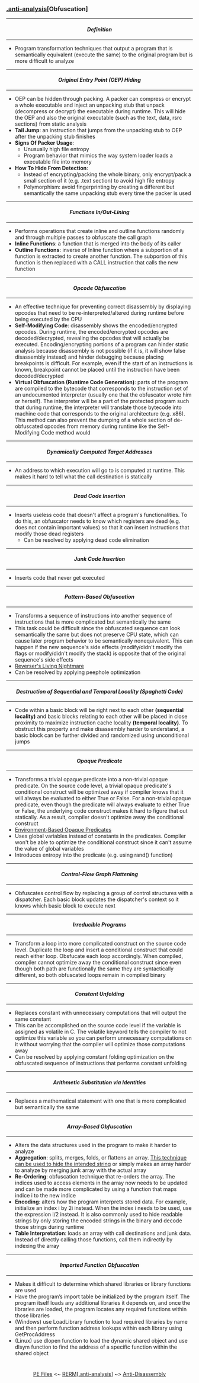 ### [.anti-analysis](anti-analysis.md)[__Obfuscation__]

---
#### *<p align='center'> Definition </p>*
---
* Program transformation techniques that output a program that is semantically equivalent (execute the same) to the original program but is more difficult to analyze

---
#### *<p align='center'> Original Entry Point (OEP) Hiding </p>*
---
* OEP can be hidden through packing. A packer can compress or encrypt a whole executable and inject an unpacking stub that unpack (decompress or decrypt) the executable during runtime. This will hide the OEP and also the original executable (such as the text, data, rsrc sections) from static analysis
* __Tail Jump__: an instruction that jumps from the unpacking stub to OEP after the unpacking stub finishes
* __Signs Of Packer Usage__: 
  * Unusually high file entropy 
  * Program behavior that mimics the way system loader loads a executable file into memory
* __How To Hide From Detection__: 
  * Instead of encrypting/packing the whole binary, only encrypt/pack a small section of it (e.g. .text section) to avoid high file entropy
  * Polymorphism: avoid fingerprinting by creating a different but semantically the same unpacking stub every time the packer is used

---
#### *<p align='center'> Functions In/Out-Lining </p>*
---
* Performs operations that create inline and outline functions randomly and through multiple passes to obfuscate the call graph  
* __Inline Functions__: a function that is merged into the body of its caller 
* __Outline Functions__: inverse of Inline function where a subportion of a function is extracted to create another function. The subportion of this function is then replaced with a CALL instruction that calls the new function 

---
#### *<p align='center'> Opcode Obfuscation </p>*
---
* An effective technique for preventing correct disassembly by displaying opcodes that need to be re-interpreted/altered during runtime before being executed by the CPU 
* __Self-Modifying Code__: disassembly shows the encoded/encrypted opcodes. During runtime, the encoded/encrypted opcodes are decoded/decrypted, revealing the opcodes that will actually be executed. Encoding/encrypting portions of a program can hinder static analysis because disassembly is not possible (if it is, it will show false disassembly instead) and hinder debugging because placing breakpoints is difficult. For example, even if the start of an instructions is known, breakpoint cannot be placed until the instruction have been decoded/decrypted
* __Virtual Obfuscation (Runtime Code Generation)__: parts of the program are compiled to the bytecode that corresponds to the instruction set of an undocumented interpreter (usually one that the obfuscator wrote him or herself). The interpreter will be a part of the protected program such that during runtime, the interpreter will translate those bytecode into machine code that corresponds to the original architecture (e.g. x86). This method can also prevent the dumping of a whole section of de-obfuscated opcodes from memory during runtime like the Self-Modifying Code method would

---
#### *<p align='center'> Dynamically Computed Target Addresses </p>*
---
* An address to which execution will go to is computed at runtime. This makes it hard to tell what the call destination is statically

---
#### *<p align='center'> Dead Code Insertion </p>*
---
* Inserts useless code that doesn't affect a program's functionalities. To do this, an obfuscator needs to know which registers are dead (e.g. does not contain important values) so that it can insert instructions that modify those dead registers 
  * Can be resolved by applying dead code elimination

---
#### *<p align='center'> Junk Code Insertion </p>*
---
* Inserts code that never get executed 

---
#### *<p align='center'> Pattern-Based Obfuscation </p>*
---
* Transforms a sequence of instructions into another sequence of instructions that is more complicated but semantically the same
* This task could be difficult since the obfuscated sequence can look semantically the same but does not preserve CPU state, which can cause later program behavior to be semantically nonequivalent. This can happen if the new sequence's side effects (modify/didn't modify the flags or modify/didn't modify the stack) is opposite that of the original sequence's side effects  
* [Reverser's Living Nightmare](https://0x00sec.org/t/what-a-living-nightmare-looks-like/2087)
* Can be resolved by applying peephole optimization

---
#### *<p align='center'> Destruction of Sequential and Temporal Locality (Spaghetti Code) </p>*
---
* Code within a basic block will be right next to each other __(sequential locality)__ and basic blocks relating to each other will be placed in close proximity to maximize instruction cache locality __(temporal locality)__. To obstruct this property and make disassembly harder to understand, a basic block can be further divided and randomized using unconditional jumps

---
#### *<p align='center'> Opaque Predicate </p>*
---
* Transforms a trivial opaque predicate into a non-trivial opaque predicate. On the source code level, a trivial opaque predicate's conditional construct will be optimized away if compiler knows that it will always be evaluated to either True or False. For a non-trivial opaque predicate, even though the predicate will always evaluate to either True or False, the underlying code construct makes it hard to figure that out statically. As a result, compiler doesn't optimize away the conditional construct
* [Environment-Based Opaque Predicates](https://reverseengineering.stackexchange.com/questions/2340/how-to-design-opaque-predicates)
* Uses global variables instead of constants in the predicates. Compiler won't be able to optimize the conditional construct since it can't assume the value of global variables 
* Introduces entropy into the predicate (e.g. using rand() function)

---
#### *<p align='center'> Control-Flow Graph Flattening </p>*
---
* Obfuscates control flow by replacing a group of control structures with a dispatcher. Each basic block updates the dispatcher's context so it knows which basic block to execute next

---
#### *<p align='center'> Irreducible Programs </p>*
---
* Transform a loop into more complicated construct on the source code level. Duplicate the loop and insert a conditional construct that could reach either loop. Obsfucate each loop accordingly. When compiled, compiler cannot optimize away the conditional construct since even though both path are functionally the same they are syntactically different, so both obfuscated loops remain in compiled binary

---
#### *<p align='center'> Constant Unfolding </p>*
---
* Replaces constant with unnecessary computations that will output the same constant
* This can be accomplished on the source code level if the variable is assigned as volatile in C. The volatile keyword tells the compiler to not optimize this variable so you can perform unnecessary computations on it without worrying that the compiler will optimize those computations away 
* Can be resolved by applying constant folding optimization on the obfuscated sequence of instructions that performs constant unfolding

---
#### *<p align='center'> Arithmetic Substitution via Identities </p>*
---
* Replaces a mathematical statement with one that is more complicated but semantically the same

---
#### *<p align='center'> Array-Based Obfuscation </p>*
---
* Alters the data structures used in the program to make it harder to analyze 
* __Aggregation__: splits, merges, folds, or flattens an array. [This technique can be used to hide the intended string](https://youtu.be/7IKIzsXr3Z8?t=1964) or simply makes an array harder to analyze by merging junk array with the actual array
* __Re-Ordering__: obfuscation technique that re-orders the array. The indices used to access elements in the array now needs to be updated and can be made more complicated by using a function that maps indice i to the new indice
* __Encoding__: alters how the program interprets stored data. For example, initialize an index i by 2i instead. When the index i needs to be used, use the expression i/2 instead. It is also commonly used to hide readable strings by only storing the encoded strings in the binary and decode those strings during runtime 
* __Table Interpretation__: loads an array with call destinations and junk data. Instead of directly calling those functions, call them indirectly by indexing the array  

---
#### *<p align='center'> Imported Function Obfuscation </p>*
---
* Makes it difficult to determine which shared libraries or library functions are used
* Have the program’s import table be initialized by the program itself. The program itself loads any additional libraries it depends on, and once the libraries are loaded, the program locates any required functions within those libraries
* (Windows) use LoadLibrary function to load required libraries by name and then perform function address lookups within each library using GetProcAddress
* (Linux) use dlopen function to load the dynamic shared object and use dlsym function to find the address of a specific function within the shared object

#
<p align='center'><a href="/contents/file-formats/PE_Files.md">PE Files</a> <~ <a href="/README.md#-reverse-engineering-reference-manual-beta-">RERM</a>[<a href="anti-analysis.md">.anti-analysis</a>] ~> <a href="Anti-Disassembly.md">Anti-Disassembly</a></p>
